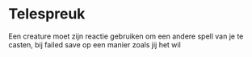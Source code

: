 # Telespreuk

Een creature moet zijn reactie gebruiken om een andere spell van je te casten, bij failed save op een manier zoals jij het wil
